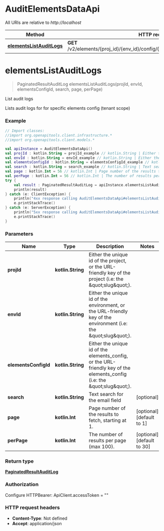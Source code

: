 # AuditElementsDataApi

All URIs are relative to *http://localhost*

Method | HTTP request | Description
------------- | ------------- | -------------
[**elementsListAuditLogs**](AuditElementsDataApi.md#elementsListAuditLogs) | **GET** /v2/elements/{proj_id}/{env_id}/config/{elements_config_id}/data/audit_logs | List audit logs


<a name="elementsListAuditLogs"></a>
# **elementsListAuditLogs**
> PaginatedResultAuditLog elementsListAuditLogs(projId, envId, elementsConfigId, search, page, perPage)

List audit logs

Lists audit logs for for specific elements config (tenant scope)

### Example
```kotlin
// Import classes:
//import org.openapitools.client.infrastructure.*
//import org.openapitools.client.models.*

val apiInstance = AuditElementsDataApi()
val projId : kotlin.String = projId_example // kotlin.String | Either the unique id of the project, or the URL-friendly key of the project (i.e: the \"slug\").
val envId : kotlin.String = envId_example // kotlin.String | Either the unique id of the environment, or the URL-friendly key of the environment (i.e: the \"slug\").
val elementsConfigId : kotlin.String = elementsConfigId_example // kotlin.String | Either the unique id of the elements_config, or the URL-friendly key of the elements_config (i.e: the \"slug\").
val search : kotlin.String = search_example // kotlin.String | Text search for the email field
val page : kotlin.Int = 56 // kotlin.Int | Page number of the results to fetch, starting at 1.
val perPage : kotlin.Int = 56 // kotlin.Int | The number of results per page (max 100).
try {
    val result : PaginatedResultAuditLog = apiInstance.elementsListAuditLogs(projId, envId, elementsConfigId, search, page, perPage)
    println(result)
} catch (e: ClientException) {
    println("4xx response calling AuditElementsDataApi#elementsListAuditLogs")
    e.printStackTrace()
} catch (e: ServerException) {
    println("5xx response calling AuditElementsDataApi#elementsListAuditLogs")
    e.printStackTrace()
}
```

### Parameters

Name | Type | Description  | Notes
------------- | ------------- | ------------- | -------------
 **projId** | **kotlin.String**| Either the unique id of the project, or the URL-friendly key of the project (i.e: the \&quot;slug\&quot;). |
 **envId** | **kotlin.String**| Either the unique id of the environment, or the URL-friendly key of the environment (i.e: the \&quot;slug\&quot;). |
 **elementsConfigId** | **kotlin.String**| Either the unique id of the elements_config, or the URL-friendly key of the elements_config (i.e: the \&quot;slug\&quot;). |
 **search** | **kotlin.String**| Text search for the email field | [optional]
 **page** | **kotlin.Int**| Page number of the results to fetch, starting at 1. | [optional] [default to 1]
 **perPage** | **kotlin.Int**| The number of results per page (max 100). | [optional] [default to 30]

### Return type

[**PaginatedResultAuditLog**](PaginatedResultAuditLog.md)

### Authorization


Configure HTTPBearer:
    ApiClient.accessToken = ""

### HTTP request headers

 - **Content-Type**: Not defined
 - **Accept**: application/json

